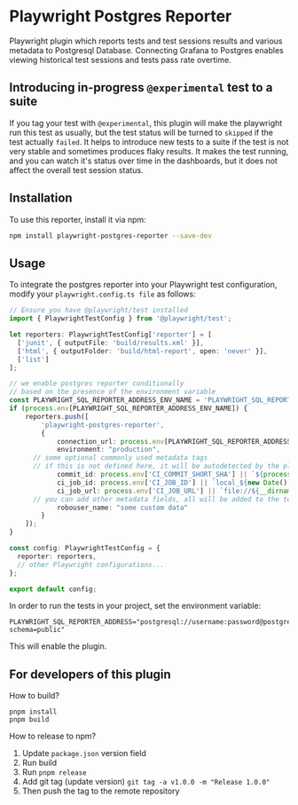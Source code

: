 # Playwright Postgres Reporter

Playwright plugin which reports tests and test sessions results and various metadata to Postgresql Database. Connecting Grafana to Postgres enables viewing historical test sessions and tests pass rate overtime.

## Introducing in-progress `@experimental` test to a suite

If you tag your test with `@experimental`, this plugin will make the playwright run this test as usually, but the test status will be turned to `skipped` if the test actually `failed`. It helps to introduce new tests to a suite if the test is not very stable and sometimes produces flaky results. It makes the test running, and you can watch it's status over time in the dashboards, but it does not affect the overall test session status.

## Installation

To use this reporter, install it via npm:

```sh
npm install playwright-postgres-reporter --save-dev
```

## Usage

To integrate the postgres reporter into your Playwright test configuration, modify your `playwright.config.ts file` as follows:

```typescript
// Ensure you have @playwright/test installed
import { PlaywrightTestConfig } from '@playwright/test';  

let reporters: PlaywrightTestConfig['reporter'] = [
  ['junit', { outputFile: 'build/results.xml' }],
  ['html', { outputFolder: 'build/html-report', open: 'never' }],
  ['list']
];

// we enable postgres reporter conditionally
// based on the presence of the environment variable
const PLAYWRIGHT_SQL_REPORTER_ADDRESS_ENV_NAME = 'PLAYWRIGHT_SQL_REPORTER_ADDRESS';
if (process.env[PLAYWRIGHT_SQL_REPORTER_ADDRESS_ENV_NAME]) {
	reporters.push([
		'playwright-postgres-reporter',
		{
			connection_url: process.env[PLAYWRIGHT_SQL_REPORTER_ADDRESS_ENV_NAME],
			environment: "production",
      // some optional commonly used metadata tags
      // if this is not defined here, it will be autodetected by the plugin using git command
			commit_id: process.env['CI_COMMIT_SHORT_SHA'] || `${process.env['USER']}_${new Date().toISOString()}`,
			ci_job_id: process.env['CI_JOB_ID'] || `local_${new Date().getTime().toString()}`,
			ci_job_url: process.env['CI_JOB_URL'] || `file://${__dirname}/build/reports`,
      // you can add other metadata fields, all will be added to the test sessions data in postgres
			robouser_name: "some custom data"
		}
	]);
}

const config: PlaywrightTestConfig = {
  reporter: reporters,
  // other Playwright configurations...
};

export default config;

```

In order to run the tests in your project, set the environment variable:

```
PLAYWRIGHT_SQL_REPORTER_ADDRESS="postgresql://username:password@postgreshost:5432/postgres?schema=public"
```
This will enable the plugin.

## For developers of this plugin

How to build?

```
pnpm install
pnpm build
```

How to release to npm?

1. Update `package.json` version field
2. Run build
3. Run `pnpm release`
4. Add git tag (update version) `git tag -a v1.0.0 -m "Release 1.0.0"`
5. Then push the tag to the remote repository
